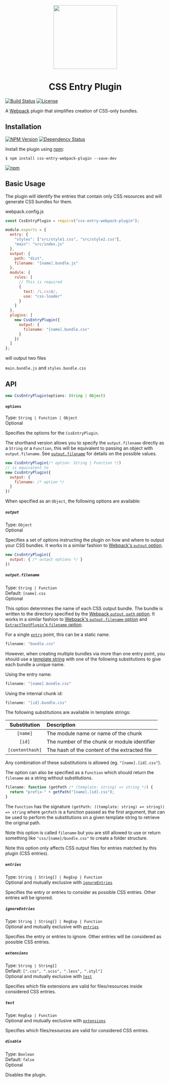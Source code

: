 <div align="center">
  <a href="https://github.com/webpack/webpack">
    <img width="200" height="200"
      src="https://webpack.js.org/assets/icon-square-big.svg">
  </a>
  <h1>CSS Entry Plugin</h1>
</div>

[![Build Status][plugin-travis-shield]][plugin-travis-url]
[![License][plugin-license-shield]][plugin-npm-url]

A [Webpack][webpack-url] plugin that simplifies creation of CSS-only bundles.

Installation
------------
[![NPM Version][plugin-npm-version-shield]][plugin-npm-url]
[![Dependency Status][plugin-npm-dependencies-shield]][plugin-npm-dependencies-url]

Install the plugin using [npm][npm-url]:
```shell
$ npm install css-entry-webpack-plugin --save-dev
```

[![npm](https://nodei.co/npm/css-entry-webpack-plugin.png?downloads=true&downloadRank=true&stars=true)][plugin-npm-url]

Basic Usage
-----------
The plugin will identify the entries that contain only CSS resources and will generate CSS bundles for them.

webpack.config.js
```js
const CssEntryPlugin = require("css-entry-webpack-plugin");

module.exports = {
  entry: {
    "styles": ["src/style1.css", "src/style2.css"],
    "main": "src/index.js"
  },
  output: {
    path: "dist",
    filename: "[name].bundle.js"
  },
  module: {
    rules: [
      // This is required
      {
        test: /\.css$/,
        use: "css-loader"
      }
    ]
  },
  plugins: [
    new CssEntryPlugin({
      output: {
        filename: "[name].bundle.css"
      }
    })
  ]
};
```

will output two files

`main.bundle.js` and `styles.bundle.css`

API
---

```js
new CssEntryPlugin(options: String | Object)
```

#### `options`
Type: `String | Function | Object`<br>
Optional

Specifies the options for the `CssEntryPlugin`.

The shorthand version allows you to specify the `output.filename` directly as a `String` or a `Function`, this will be equivalent to passing an object with `output.filename`. See [`output.filename`](#outputfilename) for details on the possible values.

```js
new CssEntryPlugin(/* option: String | Function */)
// is equivalent to
new CssEntryPlugin({
  output: {
    filename: /* option */
  }
})
```

When specified as an `Object`, the following options are available:

##### `output`
Type: `Object`<br>
Optional

Specifies a set of options instructing the plugin on how and where to output your CSS bundles. It works in a similar fashion to [Webpack's `output` option](https://webpack.js.org/configuration/output/#output-filename).

```js
new CssEntryPlugin({
  output: { /* output options */ }
})
```

##### `output.filename`
Type: `String | Function`<br>
Default: `[name].css`<br>
Optional

This option determines the name of each CSS output bundle. The bundle is written to the directory specified by the [Webpack `output.path` option](https://webpack.js.org/configuration/output/#output-path). It works in a similar fashion to [Webpack's `output.filename` option](https://webpack.js.org/configuration/output/#output-filename) and [`ExtractTextPlugin`'s `filename` option](https://github.com/webpack-contrib/extract-text-webpack-plugin#options).

For a single [`entry`](https://webpack.js.org/configuration/entry-context#entry) point, this can be a static name.

```js
filename: "bundle.css"
```

However, when creating multiple bundles via more than one entry point, you should use a [template string](https://github.com/webpack/webpack/blob/master/lib/TemplatedPathPlugin.js) with one of the following substitutions to give each bundle a unique name.

Using the entry name:

```js
filename: "[name].bundle.css"
```

Using the internal chunk id:

```js
filename: "[id].bundle.css"
```

The following substitutions are available in template strings:

|Substitution|Description|
|:----------:|:----------|
|`[name]`|The module name or name of the chunk|
|`[id]`|The number of the chunk or module identifier|
|`[contenthash]`|The hash of the content of the extracted file|

Any combination of these substitutions is allowed (eg. `"[name].[id].css"`).

The option can also be specified as a `Function` which should return the `filename` as a string without substitutions.

```js
filename: function (getPath /* (template: string) => string */) {
  return "prefix-" + getPath("[name].[id].css");
}
```

The `Function` has the signature `(getPath: ((template: string) => string)) => string` where `getPath` is a function passed as the first argument, that can be used to perform the substitutions on a given template string to retrieve the original path.

Note this option is called `filename` but you are still allowed to use or return something like `"css/[name]/bundle.css"` to create a folder structure.

Note this option only affects CSS output files for entries matched by this plugin (CSS entries).

##### `entries`
Type: `String | String[] | RegExp | Function`<br>
Optional and mutually exclusive with [`ignoreEntries`](#ignoreentries)

Specifies the entry or entries to consider as possible CSS entries. Other entries will be ignored.

##### `ignoreEntries`
Type: `String | String[] | RegExp | Function`<br>
Optional and mutually exclusive with [`entries`](#entries)

Specifies the entry or entries to ignore. Other entries will be considered as possible CSS entries.

##### `extensions`
Type: `String | String[]`<br>
Default: `[".css", ".scss", ".less", ".styl"]`<br>
Optional and mutually exclusive with [`test`](#test)

Specifies which file extensions are valid for files/resources inside considered CSS entries.

##### `test`
Type: `RegExp | Function`<br>
Optional and mutually exclusive with [`extensions`](#extensions)

Specifies which files/resources are valid for considered CSS entries.

##### `disable`
Type: `Boolean`<br>
Default: `false`<br>
Optional

Disables the plugin.

[webpack-url]: https://webpack.js.org/
[npm-url]: https://www.npmjs.com/

[plugin-npm-url]: https://npmjs.com/package/css-entry-webpack-plugin
[plugin-npm-dependencies-url]: https://david-dm.org/tomachristian/css-entry-webpack-plugin
[plugin-travis-url]: https://travis-ci.org/tomachristian/css-entry-webpack-plugin

[plugin-license-shield]: https://img.shields.io/github/license/mashape/apistatus.svg?style=flat-square
[plugin-npm-version-shield]: https://img.shields.io/npm/v/css-entry-webpack-plugin.svg?style=flat-square
[plugin-npm-dependencies-shield]: https://david-dm.org/tomachristian/css-entry-webpack-plugin.svg?style=flat-square
[plugin-travis-shield]: https://img.shields.io/travis/tomachristian/css-entry-webpack-plugin/develop.svg?style=flat-square
